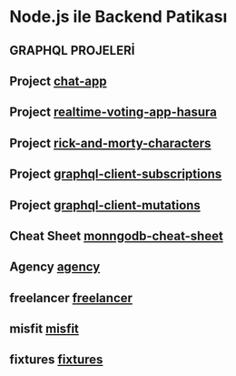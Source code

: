 # Node.js ile Backend Patikası
## GRAPHQL PROJELERİ
   ## Project        [chat-app](graphql/chat-app/)
   ## Project        [realtime-voting-app-hasura](graphql/realtime-voting-app-hasura/)
   ## Project        [rick-and-morty-characters](graphql/rick-and-morty-characters/)
   ## Project        [graphql-client-subscriptions](graphql/graphql-client-subscriptions/)
   ## Project        [graphql-client-mutations](graphql/graphql-client-mutations/)
   ## Cheat Sheet    [monngodb-cheat-sheet](Mongodb-cheat-sheet/)
   ## Agency         [agency](agency/)
   ## freelancer     [freelancer](freelancer/)
   ## misfit         [misfit](misfit/)
   ## fixtures       [fixtures](fixtures/)
